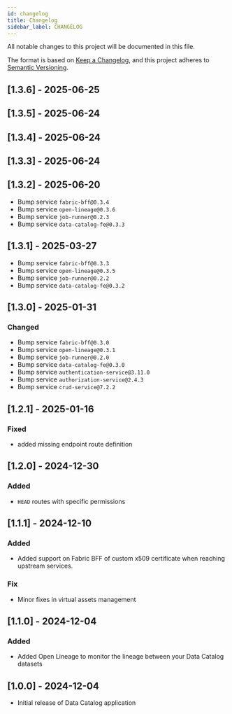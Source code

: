 ```yaml
---
id: changelog
title: Changelog
sidebar_label: CHANGELOG
---
```


<!--
WARNING: this file was automatically generated by Mia-Platform Doc Aggregator.
DO NOT MODIFY IT BY HAND.
Instead, modify the source file and run the aggregator to regenerate this file.
-->

All notable changes to this project will be documented in this file.

The format is based on [Keep a Changelog](https://keepachangelog.com/en/1.0.0/),
and this project adheres to [Semantic Versioning](https://semver.org/spec/v2.0.0.html).

## [1.3.6] - 2025-06-25

## [1.3.5] - 2025-06-24

## [1.3.4] - 2025-06-24

## [1.3.3] - 2025-06-24

## [1.3.2] - 2025-06-20

- Bump service `fabric-bff@0.3.4`
- Bump service `open-lineage@0.3.6`
- Bump service `job-runner@0.2.3`
- Bump service `data-catalog-fe@0.3.3`

## [1.3.1] - 2025-03-27

- Bump service `fabric-bff@0.3.3`
- Bump service `open-lineage@0.3.5`
- Bump service `job-runner@0.2.2`
- Bump service `data-catalog-fe@0.3.2`

## [1.3.0] - 2025-01-31

### Changed

- Bump service `fabric-bff@0.3.0`
- Bump service `open-lineage@0.3.1`
- Bump service `job-runner@0.2.0`
- Bump service `data-catalog-fe@0.3.0`
- Bump service `authentication-service@3.11.0`
- Bump service `authorization-service@2.4.3`
- Bump service `crud-service@7.2.2`

## [1.2.1] - 2025-01-16

### Fixed

- added missing endpoint route definition

## [1.2.0] - 2024-12-30

### Added

- `HEAD` routes with specific permissions

## [1.1.1] - 2024-12-10

### Added

- Added support on Fabric BFF of custom x509 certificate when reaching upstream services.

### Fix

- Minor fixes in virtual assets management

## [1.1.0] - 2024-12-04

### Added

- Added Open Lineage to monitor the lineage between your Data Catalog datasets

## [1.0.0] - 2024-12-04

- Initial release of Data Catalog application
